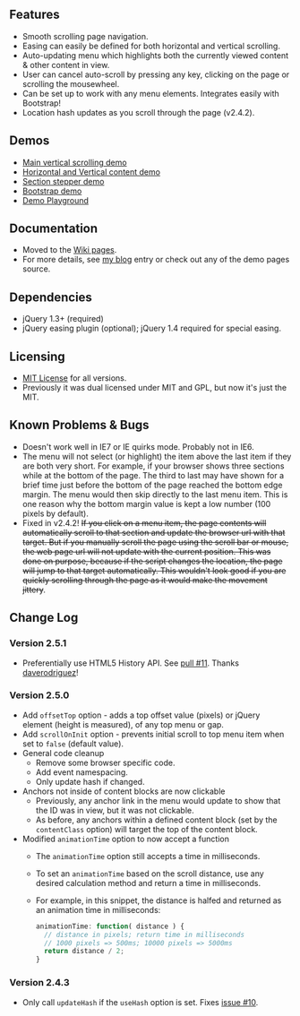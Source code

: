 ## Features

* Smooth scrolling page navigation.
* Easing can easily be defined for both horizontal and vertical scrolling.
* Auto-updating menu which highlights both the currently viewed content &amp; other content in view.
* User can cancel auto-scroll by pressing any key, clicking on the page or scrolling the mousewheel.
* Can be set up to work with any menu elements. Integrates easily with Bootstrap!
* Location hash updates as you scroll through the page (v2.4.2).

## Demos

* [Main vertical scrolling demo](http://mottie.github.com/visualNav/index.html)
* [Horizontal and Vertical content demo](http://mottie.github.com/visualNav/horiz-vert.html)
* [Section stepper demo](http://mottie.github.com/visualNav/stepper.html)
* [Bootstrap demo](http://mottie.github.com/visualNav/bootstrap.html)
* [Demo Playground](http://jsfiddle.net/Mottie/0gxhh1v8/)

## Documentation
* Moved to the [Wiki pages](https://github.com/Mottie/visualNav/wiki).
* For more details, see [my blog](http://wowmotty.blogspot.com/2010/07/visual-navigation.html) entry or check out any of the demo pages source.

## Dependencies

* jQuery 1.3+ (required)
* jQuery easing plugin (optional); jQuery 1.4 required for special easing.

## Licensing

* [MIT License](http://www.opensource.org/licenses/mit-license.php) for all versions.
* Previously it was dual licensed under MIT and GPL, but now it's just the MIT.

## Known Problems &amp; Bugs

* Doesn't work well in IE7 or IE quirks mode. Probably not in IE6.
* The menu will not select (or highlight) the item above the last item if they are both very short. For example, if your browser shows three sections while at the bottom of the page. The third to last may have shown for a brief time just before the bottom of the page reached the bottom edge margin. The menu would then skip directly to the last menu item. This is one reason why the bottom margin value is kept a low number (100 pixels by default).
* Fixed in v2.4.2! <del>If you click on a menu item, the page contents will automatically scroll to that section and update the browser url with that target. But if you manually scroll the page using the scroll bar or mouse, the web page url will not update with the current position. This was done on purpose, because if the script changes the location, the page will jump to that target automatically. This wouldn't look good if you are quickly scrolling through the page as it would make the movement jittery</del>.

## Change Log

### Version 2.5.1

* Preferentially use HTML5 History API. See [pull #11](https://github.com/Mottie/visualNav/pull/11). Thanks [daverodriguez](https://github.com/daverodriguez)!

### Version 2.5.0

* Add `offsetTop` option - adds a top offset value (pixels) or jQuery element (height is measured), of any top menu or gap.
* Add `scrollOnInit` option - prevents initial scroll to top menu item when set to `false` (default value).
* General code cleanup
  * Remove some browser specific code.
  * Add event namespacing.
  * Only update hash if changed.
* Anchors not inside of content blocks are now clickable
  * Previously, any anchor link in the menu would update to show that the ID was in view, but it was not clickable.
  * As before, any anchors within a defined content block (set by the `contentClass` option) will target the top of the content block.
* Modified `animationTime` option to now accept a function
  * The `animationTime` option still accepts a time in milliseconds.
  * To set an `animationTime` based on the scroll distance, use any desired calculation method and return a time in milliseconds.
  * For example, in this snippet, the distance is halfed and returned as an animation time in milliseconds:

     ```js
     animationTime: function( distance ) {
       // distance in pixels; return time in milliseconds
       // 1000 pixels => 500ms; 10000 pixels => 5000ms
       return distance / 2;
     }
     ```

### Version 2.4.3

* Only call `updateHash` if the `useHash` option is set. Fixes [issue #10](https://github.com/Mottie/visualNav/issues/10).
